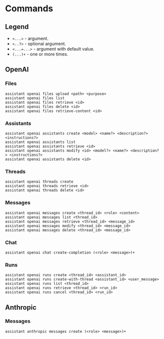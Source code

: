 # Commands

## Legend

- `<...>` - argument.
- `<..?>` - optional argument.
- `<...=...>` - argument with default value.
- `(...)+` - one or more times.

## OpenAI

### Files

```shell
assistant openai files upload <path> <purpose>
assistant openai files list
assistant openai files retrieve <id>
assistant openai files delete <id>
assistant openai files retrieve-content <id>
```

### Assistants

```shell
assistant openai assistants create <model> <name?> <description?> <instructions?>
assistant openai assistants list
assistant openai assistants retrieve <id>
assistant openai assistants modify <id> <model?> <name?> <description?> <instructions?>
assistant openai assistants delete <id>
```

### Threads

```shell
assistant openai threads create
assistant openai threads retrieve <id>
assistant openai threads delete <id>
```

### Messages

```shell
assistant openai messages create <thread_id> <role> <content>
assistant openai messages list <thread_id>
assistant openai messages retrieve <thread_id> <message_id>
assistant openai messages modify <thread_id> <message_id>
assistant openai messages delete <thread_id> <message_id>
```

### Chat

```shell
assistant openai chat create-completion (<role> <message>)+
```

### Runs

```shell
assistant openai runs create <thread_id> <assistant_id>
assistant openai runs create-with-thread <assistant_id> <user_message>
assistant openai runs list <thread_id>
assistant openai runs retrieve <thread_id> <run_id>
assistant openai runs cancel <thread_id> <run_id>
```

## Anthropic

### Messages

```shell
assistant anthropic messages create (<role> <message>)+
```

